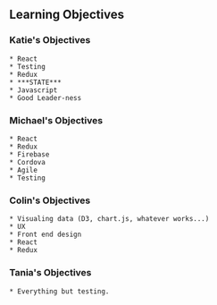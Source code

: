 Learning Objectives
-------------------

### Katie's Objectives
	* React
	* Testing
	* Redux
	* ***STATE***
	* Javascript
	* Good Leader-ness

### Michael's Objectives
	* React
	* Redux
	* Firebase
	* Cordova
	* Agile
	* Testing

### Colin's Objectives
	* Visualing data (D3, chart.js, whatever works...)
	* UX
	* Front end design
	* React
	* Redux

### Tania's Objectives
	* Everything but testing.